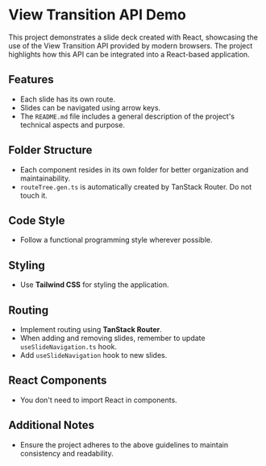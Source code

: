 # View Transition API Demo

This project demonstrates a slide deck created with React, showcasing the use of the View Transition API provided by modern browsers. The project highlights how this API can be integrated into a React-based application.

## Features

- Each slide has its own route.
- Slides can be navigated using arrow keys.
- The `README.md` file includes a general description of the project's technical aspects and purpose.

## Folder Structure

- Each component resides in its own folder for better organization and maintainability.
- `routeTree.gen.ts` is automatically created by TanStack Router. Do not touch it.

## Code Style

- Follow a functional programming style wherever possible.

## Styling

- Use **Tailwind CSS** for styling the application.

## Routing

- Implement routing using **TanStack Router**.
- When adding and removing slides, remember to update `useSlideNavigation.ts` hook.
- Add `useSlideNavigation` hook to new slides.

## React Components

- You don't need to import React in components.

## Additional Notes

- Ensure the project adheres to the above guidelines to maintain consistency and readability.
